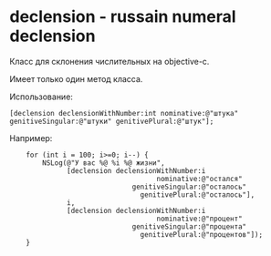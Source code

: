 declension - russain numeral declension
==========

Класс для склонения числительных на objective-c.

Имеет только один метод класса.

Использование:

<code>[declension declensionWithNumber:int
                      nominative:@"штука"
                genitiveSingular:@"штуки"
                  genitivePlural:@"штук"];</code>


Например:
```
    for (int i = 100; i>=0; i--) {
        NSLog(@"У вас %@ %i %@ жизни",
              [declension declensionWithNumber:i
                                    nominative:@"остался"
                              genitiveSingular:@"осталось"
                                genitivePlural:@"осталось"],
              i,
              [declension declensionWithNumber:i
                                    nominative:@"процент"
                              genitiveSingular:@"процента"
                                genitivePlural:@"процентов"]);
    }
```
